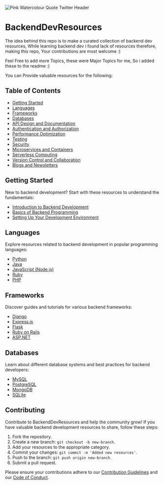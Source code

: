![Pink Watercolour Quote Twitter Header](https://github.com/Satyxm/BackendDevResources/assets/97077594/b31852b6-9bb3-4ed1-8a65-76e1084cbfed)


# BackendDevResources
The idea behind this repo is to make a curated collection of backend dev resources, While learning backend dev i found lack of resources therefore, making this repo, Your contributions are most welcome :)

Feel Free to add more Topics, these were Major Topics for me, So i added these to the readme :)

You can Provide valuable resources for the following:

## Table of Contents

- [Getting Started](#getting-started)
- [Languages](#languages)
- [Frameworks](#frameworks)
- [Databases](#databases)
- [API Design and Documentation](#api-design-and-documentation)
- [Authentication and Authorization](#authentication-and-authorization)
- [Performance Optimization](#performance-optimization)
- [Testing](#testing)
- [Security](#security)
- [Microservices and Containers](#microservices-and-containers)
- [Serverless Computing](#serverless-computing)
- [Version Control and Collaboration](#version-control-and-collaboration)
- [Blogs and Newsletters](#blogs-and-newsletters)

## Getting Started

New to backend development? Start with these resources to understand the fundamentals:

- [Introduction to Backend Development](https://www.freecodecamp.org/news/learn-backend-development/)
- [Basics of Backend Programming](link-to-basics)
- [Setting Up Your Development Environment](link-to-setup)

## Languages

Explore resources related to backend development in popular programming languages:

- [Python](link-to-python-resources)
- [Java](link-to-java-resources)
- [JavaScript (Node.js)](link-to-nodejs-resources)
- [Ruby](link-to-ruby-resources)
- [PHP](link-to-php-resources)

## Frameworks

Discover guides and tutorials for various backend frameworks:

- [Django](link-to-django-resources)
- [Express.js](link-to-expressjs-resources)
- [Flask](link-to-flask-resources)
- [Ruby on Rails](link-to-rails-resources)
- [ASP.NET](link-to-aspnet-resources)

## Databases

Learn about different database systems and best practices for backend developers:

- [MySQL](link-to-mysql-resources)
- [PostgreSQL](link-to-postgresql-resources)
- [MongoDB](link-to-mongodb-resources)
- [SQLite](link-to-sqlite-resources)

## Contributing

Contribute to BackendDevResources and help the community grow! If you have valuable backend development resources to share, follow these steps:

1. Fork the repository.
2. Create a new branch: `git checkout -b new-branch`.
3. Add your resources to the appropriate category.
4. Commit your changes: `git commit -m 'Added new resources'`.
5. Push to the branch: `git push origin new-branch`.
6. Submit a pull request.

Please ensure your contributions adhere to our [Contribution Guidelines](ContributionGuidelines.md) and our [Code of Conduct](CODE_OF_CONDUCT.md).


